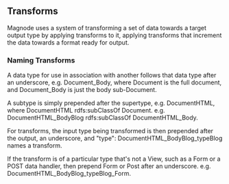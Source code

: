 ## Transforms

Magnode uses a system of transforming a set of data towards a target output type by applying transforms to it, applying transforms that increment the data towards a format ready for output.


### Naming Transforms

A data type for use in association with another follows that data type after an underscore, e.g. Document\_Body, where Document is the full document, and Document\_Body is just the body sub-Document.

A subtype is simply prepended after the supertype, e.g. DocumentHTML, where DocumentHTML rdfs:subClassOf Document. e.g. DocumentHTML\_BodyBlog rdfs:subClassOf DocumentHTML\_Body.

For transforms, the input type being transformed is then prepended after the output, an underscore, and "type": DocumentHTML\_BodyBlog\_typeBlog names a transform.

If the transform is of a particular type that's not a View, such as a Form or a POST data handler, then prepend Form or Post after an underscore. e.g. DocumentHTML\_BodyBlog\_typeBlog\_Form.
